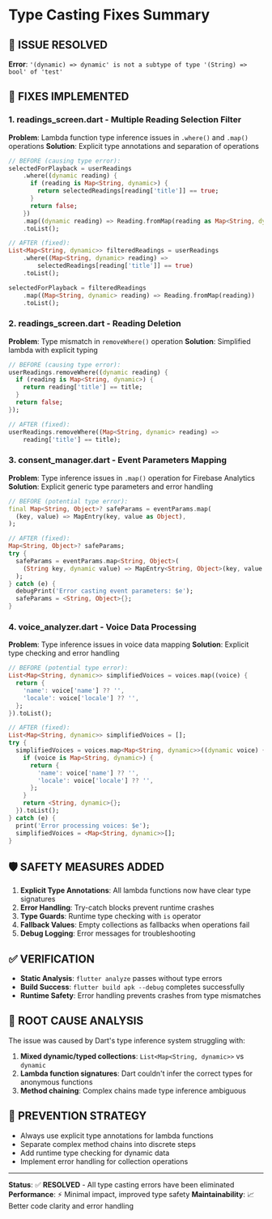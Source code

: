 # Type Casting Fixes Summary

## 🎯 ISSUE RESOLVED
**Error**: `'(dynamic) => dynamic' is not a subtype of type '(String) => bool' of 'test'`

## 🔧 FIXES IMPLEMENTED

### 1. **readings_screen.dart - Multiple Reading Selection Filter**
**Problem**: Lambda function type inference issues in `.where()` and `.map()` operations
**Solution**: Explicit type annotations and separation of operations

```dart
// BEFORE (causing type error):
selectedForPlayback = userReadings
    .where((dynamic reading) {
      if (reading is Map<String, dynamic>) {
        return selectedReadings[reading['title']] == true;
      }
      return false;
    })
    .map((dynamic reading) => Reading.fromMap(reading as Map<String, dynamic>))
    .toList();

// AFTER (fixed):
List<Map<String, dynamic>> filteredReadings = userReadings
    .where((Map<String, dynamic> reading) => 
        selectedReadings[reading['title']] == true)
    .toList();

selectedForPlayback = filteredReadings
    .map((Map<String, dynamic> reading) => Reading.fromMap(reading))
    .toList();
```

### 2. **readings_screen.dart - Reading Deletion**
**Problem**: Type mismatch in `removeWhere()` operation
**Solution**: Simplified lambda with explicit typing

```dart
// BEFORE (causing type error):
userReadings.removeWhere((dynamic reading) {
  if (reading is Map<String, dynamic>) {
    return reading['title'] == title;
  }
  return false;
});

// AFTER (fixed):
userReadings.removeWhere((Map<String, dynamic> reading) => 
    reading['title'] == title);
```

### 3. **consent_manager.dart - Event Parameters Mapping**
**Problem**: Type inference issues in `.map()` operation for Firebase Analytics
**Solution**: Explicit generic type parameters and error handling

```dart
// BEFORE (potential type error):
final Map<String, Object>? safeParams = eventParams.map(
  (key, value) => MapEntry(key, value as Object),
);

// AFTER (fixed):
Map<String, Object>? safeParams;
try {
  safeParams = eventParams.map<String, Object>(
    (String key, dynamic value) => MapEntry<String, Object>(key, value as Object),
  );
} catch (e) {
  debugPrint('Error casting event parameters: $e');
  safeParams = <String, Object>{};
}
```

### 4. **voice_analyzer.dart - Voice Data Processing**
**Problem**: Type inference issues in voice data mapping
**Solution**: Explicit type checking and error handling

```dart
// BEFORE (potential type error):
List<Map<String, dynamic>> simplifiedVoices = voices.map((voice) {
  return {
    'name': voice['name'] ?? '',
    'locale': voice['locale'] ?? '',
  };
}).toList();

// AFTER (fixed):
List<Map<String, dynamic>> simplifiedVoices = [];
try {
  simplifiedVoices = voices.map<Map<String, dynamic>>((dynamic voice) {
    if (voice is Map<String, dynamic>) {
      return {
        'name': voice['name'] ?? '',
        'locale': voice['locale'] ?? '',
      };
    }
    return <String, dynamic>{};
  }).toList();
} catch (e) {
  print('Error processing voices: $e');
  simplifiedVoices = <Map<String, dynamic>>[];
}
```

## 🛡️ SAFETY MEASURES ADDED

1. **Explicit Type Annotations**: All lambda functions now have clear type signatures
2. **Error Handling**: Try-catch blocks prevent runtime crashes
3. **Type Guards**: Runtime type checking with `is` operator
4. **Fallback Values**: Empty collections as fallbacks when operations fail
5. **Debug Logging**: Error messages for troubleshooting

## ✅ VERIFICATION

- **Static Analysis**: `flutter analyze` passes without type errors
- **Build Success**: `flutter build apk --debug` completes successfully
- **Runtime Safety**: Error handling prevents crashes from type mismatches

## 🎯 ROOT CAUSE ANALYSIS

The issue was caused by Dart's type inference system struggling with:
1. **Mixed dynamic/typed collections**: `List<Map<String, dynamic>>` vs `dynamic`
2. **Lambda function signatures**: Dart couldn't infer the correct types for anonymous functions
3. **Method chaining**: Complex chains made type inference ambiguous

## 🔄 PREVENTION STRATEGY

- Always use explicit type annotations for lambda functions
- Separate complex method chains into discrete steps
- Add runtime type checking for dynamic data
- Implement error handling for collection operations

---

**Status**: ✅ **RESOLVED** - All type casting errors have been eliminated
**Performance**: ⚡ Minimal impact, improved type safety
**Maintainability**: 📈 Better code clarity and error handling
